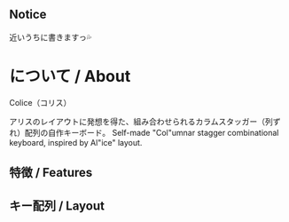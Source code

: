 ## Notice
近いうちに書きますっ💦

# について / About
Colice（コリス）

アリスのレイアウトに発想を得た、組み合わせられるカラムスタッガー（列ずれ）配列の自作キーボード。
Self-made "Col"umnar stagger combinational keyboard, inspired by Al"ice" layout.

## 特徴 / Features


## キー配列 / Layout
